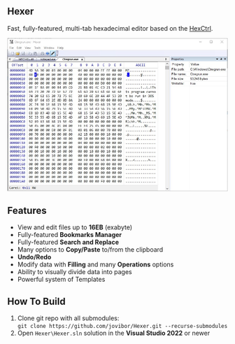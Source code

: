 ## Hexer
Fast, fully-featured, multi-tab hexadecimal editor based on the [HexCtrl](https://github.com/jovibor/HexCtrl).

![](docs/HexerMainWnd.jpg)

## Features 
* View and edit files up to **16EB** (exabyte)
* Fully-featured **Bookmarks Manager**
* Fully-featured **Search and Replace**
* Many options to **Copy/Paste** to/from the clipboard
* **Undo/Redo**
* Modify data with **Filling** and many **Operations** options
* Ability to visually divide data into pages
* Powerful system of Templates

## How To Build
1. Clone git repo with all submodules:  
`git clone https://github.com/jovibor/Hexer.git --recurse-submodules`
1. Open `Hexer\Hexer.sln` solution in the **Visual Studio 2022** or newer
